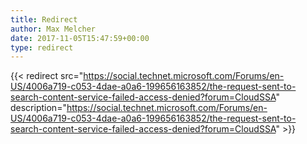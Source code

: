 ```yaml
---
title: Redirect
author: Max Melcher
date: 2017-11-05T15:47:59+00:00
type: redirect
---
```

{{< redirect src="https://social.technet.microsoft.com/Forums/en-US/4006a719-c053-4dae-a0a6-199656163852/the-request-sent-to-search-content-service-failed-access-denied?forum=CloudSSA" description="https://social.technet.microsoft.com/Forums/en-US/4006a719-c053-4dae-a0a6-199656163852/the-request-sent-to-search-content-service-failed-access-denied?forum=CloudSSA" >}}
